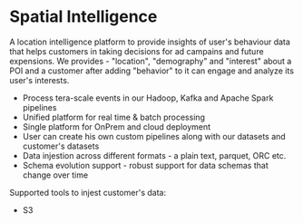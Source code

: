 # Spatial Intelligence

A location intelligence platform to provide insights of  user's behaviour data that helps customers in taking decisions for ad campains and future expensions. We provides - "location", "demography" and "interest" about a POI and a customer after adding "behavior" to it can engage and analyze its user's interests.


 - Process tera-scale events in our Hadoop, Kafka and Apache Spark pipelines
 - Unified platform for real time & batch processing
 - Single platform for OnPrem and cloud deployment
 - User can create his own custom pipelines along with our datasets and customer's datasets
 - Data injestion across different formats - a plain text, parquet, ORC etc.
 - Schema evolution support - robust support for data schemas that change over time


Supported tools to injest customer's data: 
  - S3
